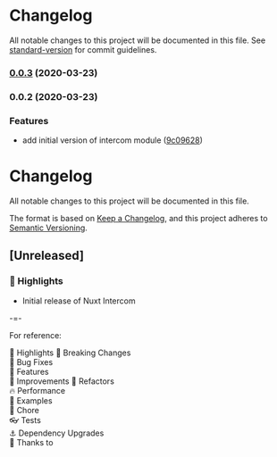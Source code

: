 # Changelog

All notable changes to this project will be documented in this file. See [standard-version](https://github.com/conventional-changelog/standard-version) for commit guidelines.

### [0.0.3](https://github.com/hex-digital/nuxt-intercom/compare/v0.0.2...v0.0.3) (2020-03-23)

### 0.0.2 (2020-03-23)


### Features

* add initial version of intercom module ([9c09628](https://github.com/hex-digital/nuxt-intercom/commit/9c096287b13286a3fdd64811fe7ec4608565adf9))

# Changelog
All notable changes to this project will be documented in this file.

The format is based on [Keep a Changelog](https://keepachangelog.com/en/1.0.0/),
and this project adheres to [Semantic Versioning](https://semver.org/spec/v2.0.0.html).

## [Unreleased]
### 🌟 Highlights
- Initial release of Nuxt Intercom

-=-

For reference:

🌟 Highlights
🚨 Breaking Changes  
🐛 Bug Fixes  
🚀 Features  
🦄️ Improvements
💅 Refactors  
🔥 Performance  
📝 Examples  
🏡 Chore  
👓 Tests  
⚓ Dependency Upgrades  
💖 Thanks to  

